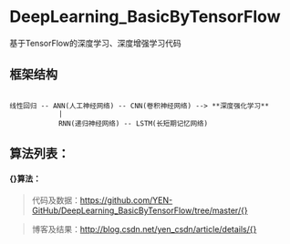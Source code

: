 # DeepLearning_BasicByTensorFlow
基于TensorFlow的深度学习、深度增强学习代码

## 框架结构
<pre><code>
线性回归 -- ANN(人工神经网络) -- CNN(卷积神经网络) --> **深度强化学习**
            |
            RNN(递归神经网络) -- LSTM(长短期记忆网络)      
</code></pre>
             
## 算法列表：

#### {}算法：
> 代码及数据：https://github.com/YEN-GitHub/DeepLearning_BasicByTensorFlow/tree/master/{}
 
> 博客及结果：http://blog.csdn.net/yen_csdn/article/details/{}



